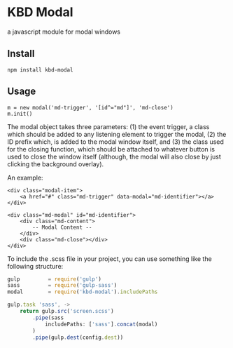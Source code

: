 # KBD Modal
a javascript module for modal windows

## Install
`npm install kbd-modal`

## Usage
```
m = new modal('md-trigger', '[id^="md"]', 'md-close')
m.init()
```

The modal object takes three parameters: (1) the event trigger, a class which should be added to any listening element to trigger the modal, (2) the ID prefix which, is added to the modal window itself, and (3) the class used for the closing function, which should be attached to whatever button is used to close the window itself (although, the modal will also close by just clicking the background overlay).

An example:

```
<div class="modal-item">
	<a href="#" class="md-trigger" data-modal="md-identifier"></a>
</div>
```

```
<div class="md-modal" id="md-identifier">
	<div class="md-content">
		-- Modal Content --
	</div>
	<div class="md-close"></div>
</div>
```

To include the .scss file in your project, you can use something like the following structure:

```javascript
gulp         = require('gulp')
sass         = require('gulp-sass')
modal		 = require('kbd-modal').includePaths

gulp.task 'sass', ->
	return gulp.src('screen.scss')
		.pipe(sass
			includePaths: ['sass'].concat(modal)
		)
		.pipe(gulp.dest(config.dest))
```
